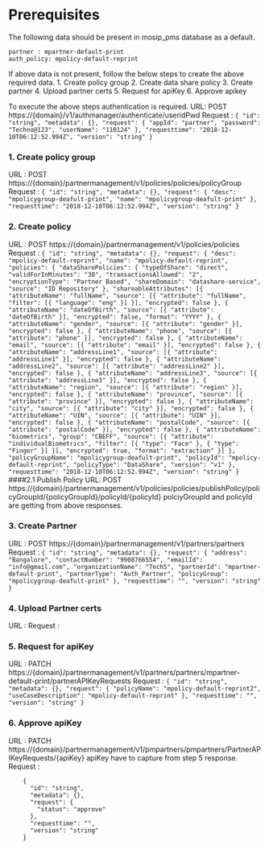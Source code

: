 # Prerequisites
  The following data should be present in mosip_pms database as a default.
  
  ```
  partner : mpartner-default-print
  auth_policy: mpolicy-default-reprint
  
  ```
  If above data is not present, follow the below steps to create the above required data.
    1. Create policy group 
    2. Create data share policy
    3. Create partner
    4. Upload partner certs
    5. Request for apiKey
    6. Approve apikey
    
   To execute the above steps authentication is required. 
   URL: POST https://{domain}/v1/authmanager/authenticate/useridPwd
   Request : 
      ```
        {
            "id": "string",
            "metadata": {},
            "request": {
              "appId": "partner",
              "password": "Techno@123",
              "userName": "110124"
            },
            "requesttime": "2018-12-10T06:12:52.994Z",
            "version": "string"
       }
    ```
    
   ### 1. Create policy group
   URL : POST https://{domain}/partnermanagement/v1/policies/policies/policyGroup
   Request :
      ```
            {
              "id": "string",
              "metadata": {},
              "request": {
                "desc": "mpolicygroup-deafult-print",
                "name": "mpolicygroup-deafult-print"
              },
              "requesttime": "2018-12-10T06:12:52.994Z",
              "version": "string"
            }
      ```
   ### 2. Create policy 
   URL : POST https://{domain}/partnermanagement/v1/policies/policies
   Request : 
      ```
          {
            "id": "string",
            "metadata": {},
            "request": {
              "desc": "mpolicy-default-reprint",
              "name": "mpolicy-default-reprint",
              "policies": {
                "dataSharePolicies": {
                  "typeOfShare": "direct",
                  "validForInMinutes": "30",
                  "transactionsAllowed": "2",
                  "encryptionType": "Partner Based",
                  "shareDomain": "datashare-service",
                  "source": "ID Repository"
                },
                "shareableAttributes": [{
                  "attributeName": "fullName",
                  "source": [{
                    "attribute": "fullName",
                    "filter": [{
                      "language": "eng"
                    }]
                  }],
                  "encrypted": false
                }, {
                  "attributeName": "dateOfBirth",
                  "source": [{
                    "attribute": "dateOfBirth"
                  }],
                  "encrypted": false,
                  "format": "YYYY"
                }, {
                  "attributeName": "gender",
                  "source": [{
                    "attribute": "gender"
                  }],
                  "encrypted": false
                }, {
                  "attributeName": "phone",
                  "source": [{
                    "attribute": "phone"
                  }],
                  "encrypted": false
                }, {
                  "attributeName": "email",
                  "source": [{
                    "attribute": "email"
                  }],
                  "encrypted": false
                }, {
                  "attributeName": "addressLine1",
                  "source": [{
                    "attribute": "addressLine1"
                  }],
                  "encrypted": false
                }, {
                  "attributeName": "addressLine2",
                  "source": [{
                    "attribute": "addressLine2"
                  }],
                  "encrypted": false
                }, {
                  "attributeName": "addressLine3",
                  "source": [{
                    "attribute": "addressLine3"
                  }],
                  "encrypted": false
                }, {
                  "attributeName": "region",
                  "source": [{
                    "attribute": "region"
                  }],
                  "encrypted": false
                }, {
                  "attributeName": "province",
                  "source": [{
                    "attribute": "province"
                  }],
                  "encrypted": false
                }, {
                  "attributeName": "city",
                  "source": [{
                    "attribute": "city"
                  }],
                  "encrypted": false
                }, {
                  "attributeName": "UIN",
                  "source": [{
                    "attribute": "UIN"
                  }],
                  "encrypted": false
                }, {
                  "attributeName": "postalCode",
                  "source": [{
                    "attribute": "postalCode"
                  }],
                  "encrypted": false
                }, {
                  "attributeName": "biometrics",
                  "group": "CBEFF",
                  "source": [{
                    "attribute": "individualBiometrics",
                    "filter": [{
                      "type": "Face"
                    }, {
                      "type": "Finger"
                    }]
                  }],
                  "encrypted": true,
                  "format": "extraction"
                }]
              },
              "policyGroupName": "mpolicygroup-deafult-print",
              "policyId": "mpolicy-default-reprint",
              "policyType": "DataShare",
              "version": "v1"
            },
            "requesttime": "2018-12-10T06:12:52.994Z",
            "version": "string"
          }
      ```
  ####2.1 Publish Policy
  URL: POST https://{domain}/partnermanagement/v1/policies/policies/publishPolicy/policyGroupId/{policyGroupId}/policyId/{policyId}
    polciyGroupId and policyId are getting from above responses.
  
 ### 3. Create Partner
 URL : POST https://{domain}/partnermanagement/v1/partners/partners
 Request :
    ```
      {
        "id": "string",
        "metadata": {},
        "request": {
          "address": "Bangalore",
          "contactNumber": "9908766554",
          "emailId": "info@gmail.com",
          "organizationName": "Tech5",
          "partnerId": "mpartner-default-print",
          "partnerType": "Auth_Partner",
          "policyGroup": "mpolicygroup-deafult-print"
        },
        "requesttime": "",
        "version": "string"
      }
    ```
  ### 4. Upload Partner certs
  URL : 
  Request :
  
  ### 5. Request for apiKey
  URL : PATCH https://{domain}/partnermanagement/v1/partners/partners/mpartner-default-print/partnerAPIKeyRequests
  Request :
    ```
      {
        "id": "string",
        "metadata": {},
        "request": {
          "policyName": "mpolicy-default-reprint2",
          "useCaseDescription": "mpolicy-default-reprint"
        },
        "requesttime": "",
        "version": "string"
      }
     ```
### 6. Approve apiKey
URL : PATCH https://{domain}/partnermanagement/v1/pmpartners/pmpartners/PartnerAPIKeyRequests/{apiKey}
    apiKey have to capture from step 5 response.
Request :
  ```
      {
        "id": "string",
        "metadata": {},
        "request": {
          "status": "approve"
        },
        "requesttime": "",
        "version": "string"
      }
   ```
  
   
   
